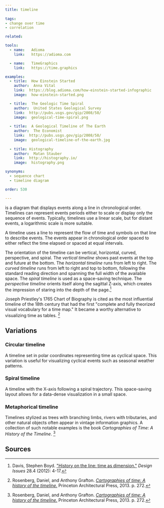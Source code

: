 ```yaml
---
title: timeline
  
tags:
- change over time
- correlation

related:

tools:
  - name:   Adioma
    link:   https://adioma.com

  - name:   TimeGraphics
    link:   https://time.graphics

examples:
  - title:  How Einstein Started
    author:  Anna Vital
    link:  https://blog.adioma.com/how-einstein-started-infographic
    image:  how-einstein-started.png

  - title:  The Geologic Time Spiral
    author:  United States Geological Survey
    link:  http://pubs.usgs.gov/gip/2008/58/
    image:  geological-time-spiral.png
  
  - title:  A Geological Timeline of The Earth
    author:  The Economist
    link:  http://pubs.usgs.gov/gip/2008/58/
    image:  geological-timeline-of-the-earth.jpg
  
  - title: Histography
    author:  Matan Stauber
    link:  http://histography.io/
    image:  histography.png

synonyms:
  - sequence chart
  - timeline diagram

order: 530

---
```


is a diagram that displays events along a line in chronological order. Timelines can represent events periods either to scale or display only the sequence of events. Typically, timelines use a linear scale, but for distant events, a logarithmic scale is more suitable.
<!--more-->
A timeline uses a line to represent the flow of time and symbols on that line to describe events. The events appear in chronological order spaced to either reflect the time elapsed or spaced at equal intervals.

The orientation of the timeline can be vertical, horizontal, curved, perspective, and spiral.  The *vertical timeline* shows past events at the top and future at the bottom. The *horizontal timeline* runs from left to right. The *curved timeline* runs from left to right and top to bottom, following the standard reading direction and spanning the full width of the available space. The *spiral timeline* is used as a space-saving technique. The *perspective timeline* orients itself along the sagittal Z-axis, which creates the impression of staring into the depth of the page.[^boyd]

Joseph Priestley's 1765 Chart of Biography is cited as the most influential timeline of the 18th century that had the first "complete and fully theorized visual vocabulary for a time map." It became a worthy alternative to visualizing time as tables. [^grafton]


## Variations

[//]: # (TODO: Add more timeline types like sequential timeline, dynamic interval timeline, multi-intervals timeline )
### Circular timeline
A timeline set in polar coordinates representing time as cyclical space. This variation is useful for visualizing cyclical events such as seasonal weather patterns.

### Spiral timeline
A timeline with the X-axis following a spiral trajectory. This space-saving layout allows for a data-dense visualization in a small space.

### Metaphorical timeline
Timelines stylized as trees with branching limbs, rivers with tributaries, and other natural objects often appear in vintage information graphics. A collection of such notable examples is the book *Cartographies of Time: A History of the Timeline*. [^grafton]


## Sources

[^harris]: Harris, Robert L. [*Information graphics: A comprehensive illustrated reference.*](https://books.google.com/books?id=LT1RXREvkGIC) Oxford University Press, 2000. p. 917.
[^boyd]: Davis, Stephen Boyd. ["History on the line: time as dimension."](https://www.mitpressjournals.org/doi/pdf/10.1162/DESI_a_00171) *Design Issues* 28.4 (2012): 4-17.
[^grafton]: Rosenberg, Daniel, and Anthony Grafton. [*Cartographies of time: A history of the timeline.*](https://books.google.com/books?id=DqWqKVzipToC) Princeton Architectural Press, 2013. p. 272.
